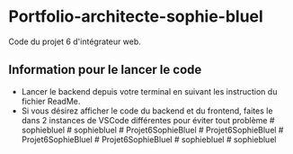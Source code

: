 # Portfolio-architecte-sophie-bluel

Code du projet 6 d'intégrateur web.

## Information pour le lancer le code

 - Lancer le backend depuis votre terminal en suivant les instruction du fichier ReadMe.
 - Si vous désirez afficher le code du backend et du frontend, faites le dans 2 instances de VSCode différentes pour éviter tout problème
#   s o p h i e b l u e l  
 #   s o p h i e b l u e l  
 #   P r o j e t 6 S o p h i e B l u e l  
 #   P r o j e t 6 S o p h i e B l u e l  
 #   P r o j e t 6 S o p h i e B l u e l  
 #   P r o j e t 6 S o p h i e B l u e l  
 #   s o p h i e b l u e l  
 #   s o p h i e b l u e l  
 